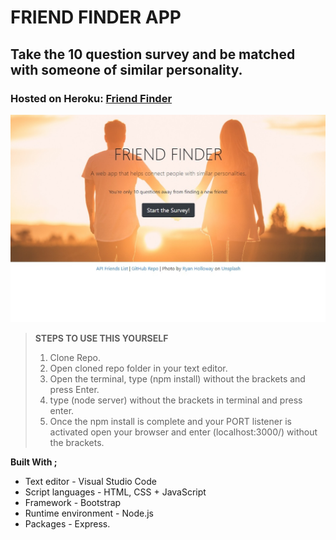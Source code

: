 # FRIEND FINDER APP

## Take the 10 question survey and be matched with someone of similar personality.

### Hosted on Heroku: <a href="https://quiet-journey-38543.herokuapp.com/">Friend Finder</a>

![Friend Finder.jpg](./public/assets/images/friendFinder.jpg "Friend Finder")

> **STEPS TO USE THIS YOURSELF**
>
> 1. Clone Repo.
> 2. Open cloned repo folder in your text editor.
> 3. Open the terminal, type (npm install) without the brackets and press Enter.
> 4. type (node server) without the brackets in terminal and press enter.
> 5. Once the npm install is complete and your PORT listener is activated open your browser and enter (localhost:3000/) without the brackets.

**Built With ;**

- Text editor - Visual Studio Code
- Script languages - HTML, CSS + JavaScript
- Framework - Bootstrap
- Runtime environment - Node.js
- Packages - Express.
